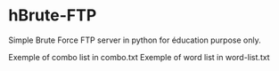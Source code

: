 # hBrute-FTP
Simple Brute Force FTP server in python for éducation purpose only.

Exemple of combo list in combo.txt
Exemple of word list in word-list.txt
